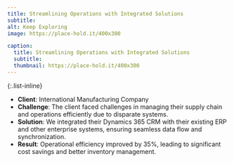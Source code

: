 ```yaml
---
title: Streamlining Operations with Integrated Solutions
subtitle: 
alt: Keep Exploring
image: https://place-hold.it/400x300

caption:
  title: Streamlining Operations with Integrated Solutions
  subtitle: 
  thumbnail: https://place-hold.it/400x300
---
```



{:.list-inline}
- **Client**: International Manufacturing Company
- **Challenge**: The client faced challenges in managing their supply chain and operations efficiently due to disparate systems.
- **Solution**: We integrated their Dynamics 365 CRM with their existing ERP and other enterprise systems, ensuring seamless data flow and synchronization.
- **Result**: Operational efficiency improved by 35%, leading to significant cost savings and better inventory management.
